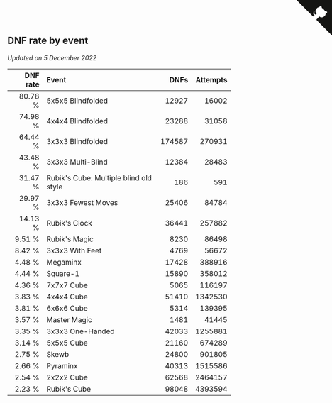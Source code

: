 ## DNF rate by event

*Updated on  5 December 2022*

| DNF rate | Event | DNFs | Attempts |
| ---: | :--- | ---: | ---: |
| 80.78 % | 5x5x5 Blindfolded | 12927 | 16002 |
| 74.98 % | 4x4x4 Blindfolded | 23288 | 31058 |
| 64.44 % | 3x3x3 Blindfolded | 174587 | 270931 |
| 43.48 % | 3x3x3 Multi-Blind | 12384 | 28483 |
| 31.47 % | Rubik's Cube: Multiple blind old style | 186 | 591 |
| 29.97 % | 3x3x3 Fewest Moves | 25406 | 84784 |
| 14.13 % | Rubik's Clock | 36441 | 257882 |
| 9.51 % | Rubik's Magic | 8230 | 86498 |
| 8.42 % | 3x3x3 With Feet | 4769 | 56672 |
| 4.48 % | Megaminx | 17428 | 388916 |
| 4.44 % | Square-1 | 15890 | 358012 |
| 4.36 % | 7x7x7 Cube | 5065 | 116197 |
| 3.83 % | 4x4x4 Cube | 51410 | 1342530 |
| 3.81 % | 6x6x6 Cube | 5314 | 139395 |
| 3.57 % | Master Magic | 1481 | 41445 |
| 3.35 % | 3x3x3 One-Handed | 42033 | 1255881 |
| 3.14 % | 5x5x5 Cube | 21160 | 674289 |
| 2.75 % | Skewb | 24800 | 901805 |
| 2.66 % | Pyraminx | 40313 | 1515586 |
| 2.54 % | 2x2x2 Cube | 62568 | 2464157 |
| 2.23 % | Rubik's Cube | 98048 | 4393594 |


<a href="https://github.com/JustinTimeCuber/wca_statistics" class="github-corner" aria-label="View source on Github"><svg width="80" height="80" viewBox="0 0 250 250" style="fill:#151513; color:#fff; position: absolute; top: 0; border: 0; right: 0;" aria-hidden="true"><path d="M0,0 L115,115 L130,115 L142,142 L250,250 L250,0 Z"></path><path d="M128.3,109.0 C113.8,99.7 119.0,89.6 119.0,89.6 C122.0,82.7 120.5,78.6 120.5,78.6 C119.2,72.0 123.4,76.3 123.4,76.3 C127.3,80.9 125.5,87.3 125.5,87.3 C122.9,97.6 130.6,101.9 134.4,103.2" fill="currentColor" style="transform-origin: 130px 106px;" class="octo-arm"></path><path d="M115.0,115.0 C114.9,115.1 118.7,116.5 119.8,115.4 L133.7,101.6 C136.9,99.2 139.9,98.4 142.2,98.6 C133.8,88.0 127.5,74.4 143.8,58.0 C148.5,53.4 154.0,51.2 159.7,51.0 C160.3,49.4 163.2,43.6 171.4,40.1 C171.4,40.1 176.1,42.5 178.8,56.2 C183.1,58.6 187.2,61.8 190.9,65.4 C194.5,69.0 197.7,73.2 200.1,77.6 C213.8,80.2 216.3,84.9 216.3,84.9 C212.7,93.1 206.9,96.0 205.4,96.6 C205.1,102.4 203.0,107.8 198.3,112.5 C181.9,128.9 168.3,122.5 157.7,114.1 C157.9,116.9 156.7,120.9 152.7,124.9 L141.0,136.5 C139.8,137.7 141.6,141.9 141.8,141.8 Z" fill="currentColor" class="octo-body"></path></svg></a><style>.github-corner:hover .octo-arm{animation:octocat-wave 560ms ease-in-out}@keyframes octocat-wave{0%,100%{transform:rotate(0)}20%,60%{transform:rotate(-25deg)}40%,80%{transform:rotate(10deg)}}@media (max-width:500px){.github-corner:hover .octo-arm{animation:none}.github-corner .octo-arm{animation:octocat-wave 560ms ease-in-out}}</style>
